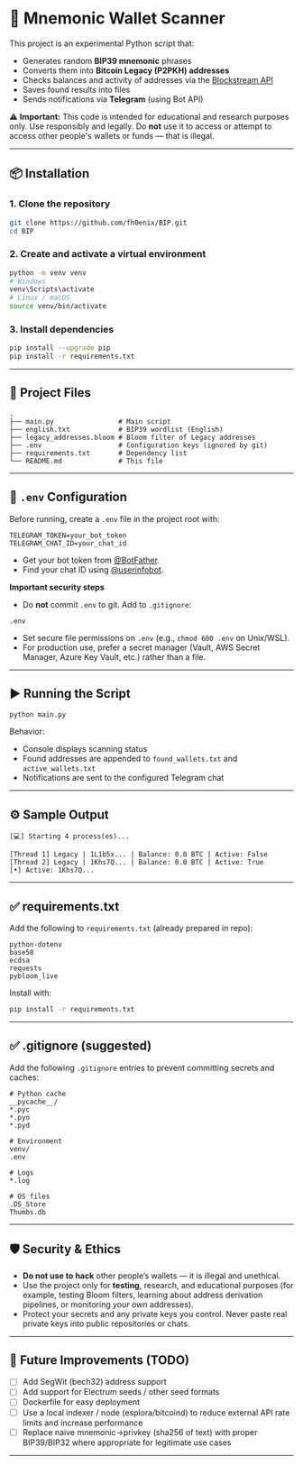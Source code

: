 # 🚀 Mnemonic Wallet Scanner

This project is an experimental Python script that:

* Generates random **BIP39 mnemonic** phrases
* Converts them into **Bitcoin Legacy (P2PKH) addresses**
* Checks balances and activity of addresses via the [Blockstream API](https://blockstream.info/api/)
* Saves found results into files
* Sends notifications via **Telegram** (using Bot API)

⚠️ **Important:** This code is intended for educational and research purposes only. Use responsibly and legally. Do **not** use it to access or attempt to access other people's wallets or funds — that is illegal.

---

## 📦 Installation

### 1. Clone the repository

```bash
git clone https://github.com/fh0enix/BIP.git
cd BIP
```

### 2. Create and activate a virtual environment

```bash
python -m venv venv
# Windows
venv\Scripts\activate
# Linux / macOS
source venv/bin/activate
```

### 3. Install dependencies

```bash
pip install --upgrade pip
pip install -r requirements.txt
```

---

## 📂 Project Files

```
.
├── main.py                # Main script
├── english.txt            # BIP39 wordlist (English)
├── legacy_addresses.bloom # Bloom filter of Legacy addresses
├── .env                   # Configuration keys (ignored by git)
├── requirements.txt       # Dependency list
└── README.md              # This file
```

---

## 🔑 `.env` Configuration

Before running, create a `.env` file in the project root with:

```
TELEGRAM_TOKEN=your_bot_token
TELEGRAM_CHAT_ID=your_chat_id
```

* Get your bot token from [@BotFather](https://t.me/BotFather).
* Find your chat ID using [@userinfobot](https://t.me/userinfobot).

**Important security steps**

* Do **not** commit `.env` to git. Add to `.gitignore`:

```
.env
```

* Set secure file permissions on `.env` (e.g., `chmod 600 .env` on Unix/WSL).
* For production use, prefer a secret manager (Vault, AWS Secret Manager, Azure Key Vault, etc.) rather than a file.

---

## ▶️ Running the Script

```bash
python main.py
```

Behavior:

* Console displays scanning status
* Found addresses are appended to `found_wallets.txt` and `active_wallets.txt`
* Notifications are sent to the configured Telegram chat

---

## ⚙️ Sample Output

```
[💻] Starting 4 process(es)...

[Thread 1] Legacy | 1L1b5x... | Balance: 0.0 BTC | Active: False
[Thread 2] Legacy | 1Khs7Q... | Balance: 0.0 BTC | Active: True
[•] Active: 1Khs7Q...
```

---

## ✅ requirements.txt

Add the following to `requirements.txt` (already prepared in repo):

```
python-dotenv
base58
ecdsa
requests
pybloom_live
```

Install with:

```bash
pip install -r requirements.txt
```

---

## ✅ .gitignore (suggested)

Add the following `.gitignore` entries to prevent committing secrets and caches:

```
# Python cache
__pycache__/
*.pyc
*.pyo
*.pyd

# Environment
venv/
.env

# Logs
*.log

# OS files
.DS_Store
Thumbs.db
```

---

## 🛡️ Security & Ethics

* **Do not use to hack** other people’s wallets — it is illegal and unethical.
* Use the project only for **testing**, research, and educational purposes (for example, testing Bloom filters, learning about address derivation pipelines, or monitoring *your own* addresses).
* Protect your secrets and any private keys you control. Never paste real private keys into public repositories or chats.

---

## 📌 Future Improvements (TODO)

* [ ] Add SegWit (bech32) address support
* [ ] Add support for Electrum seeds / other seed formats
* [ ] Dockerfile for easy deployment
* [ ] Use a local indexer / node (esplora/bitcoind) to reduce external API rate limits and increase performance
* [ ] Replace naive mnemonic→privkey (sha256 of text) with proper BIP39/BIP32 where appropriate for legitimate use cases

---
